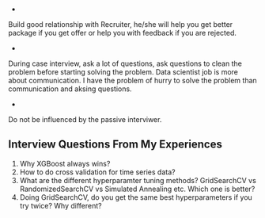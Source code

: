 * 
Build good relationship with Recruiter, he/she will help you get better package if you get offer or help you with feedback if you are rejected.  

*
During case interview, ask a lot of questions, ask questions to clean the problem before starting solving the problem. Data scientist job is more about communication. I have the problem of hurry to solve the problem than communication and aksing questions.

*
Do not be influenced by the passive interviwer.

## Interview Questions From My Experiences

1. Why XGBoost always wins?
2. How to do cross validation for time series data?
3. What are the different hyperparamter tuning methods? GridSearchCV vs RandomizedSearchCV vs Simulated Annealing etc. Which one is better?
4. Doing GridSearchCV, do you get the same best hyperparameters if you try twice? Why different? 

